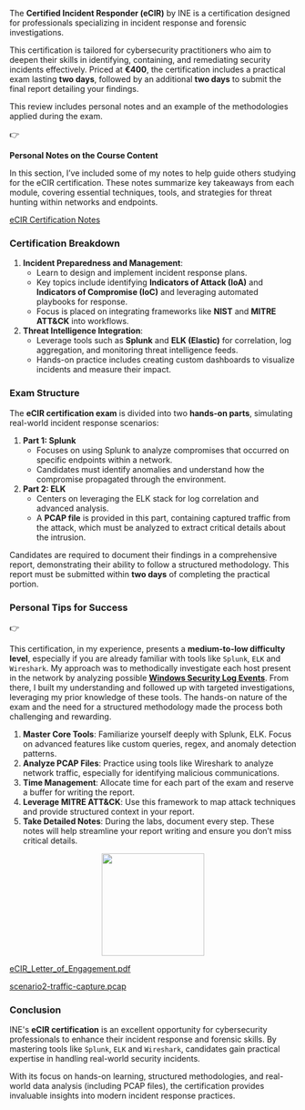 The **Certified Incident Responder (eCIR)** by INE is a certification designed for professionals specializing in incident response and forensic investigations.

This certification is tailored for cybersecurity practitioners who aim to deepen their skills in identifying, containing, and remediating security incidents effectively. Priced at **€400**, the certification includes a practical exam lasting **two days**, followed by an additional **two days** to submit the final report detailing your findings.

This review includes personal notes and an example of the methodologies applied during the exam.

<aside>
👉

**Personal Notes on the Course Content**

In this section, I’ve included some of my notes to help guide others studying for the eCIR certification. 
These notes summarize key takeaways from each module, covering essential techniques, tools, and strategies for threat hunting within networks and endpoints. 

[eCIR Certification Notes](https://www.notion.so/eCIR-Certification-Notes-13f6583d22bc8011b509deb641f4ad0d?pvs=21)

</aside>

### Certification Breakdown

1. **Incident Preparedness and Management**:
    - Learn to design and implement incident response plans.
    - Key topics include identifying **Indicators of Attack (IoA)** and **Indicators of Compromise (IoC)** and leveraging automated playbooks for response.
    - Focus is placed on integrating frameworks like **NIST** and **MITRE ATT&CK** into workflows.
2. **Threat Intelligence Integration**:
    - Leverage tools such as **Splunk** and **ELK (Elastic)** for correlation, log aggregation, and monitoring threat intelligence feeds.
    - Hands-on practice includes creating custom dashboards to visualize incidents and measure their impact.

### Exam Structure

The **eCIR certification exam** is divided into two **hands-on parts**, simulating real-world incident response scenarios:

1. **Part 1: Splunk**
    - Focuses on using Splunk to analyze compromises that occurred on specific endpoints within a network.
    - Candidates must identify anomalies and understand how the compromise propagated through the environment.
2. **Part 2: ELK**
    - Centers on leveraging the ELK stack for log correlation and advanced analysis.
    - A **PCAP file** is provided in this part, containing captured traffic from the attack, which must be analyzed to extract critical details about the intrusion.

Candidates are required to document their findings in a comprehensive report, demonstrating their ability to follow a structured methodology. This report must be submitted within **two days** of completing the practical portion.

### Personal Tips for Success

<aside>
👉

This certification, in my experience, presents a **medium-to-low difficulty level**, especially if you are already familiar with tools like `Splunk`, `ELK` and `Wireshark`. 
My approach was to methodically investigate each host present in the network by analyzing possible [**Windows Security Log Events**](https://www.ultimatewindowssecurity.com/securitylog/encyclopedia/). 
From there, I built my understanding and followed up with targeted investigations, leveraging my prior knowledge of these tools. The hands-on nature of the exam and the need for a structured methodology made the process both challenging and rewarding.

</aside>

1. **Master Core Tools**: Familiarize yourself deeply with Splunk, ELK. Focus on advanced features like custom queries, regex, and anomaly detection patterns.
2. **Analyze PCAP Files**: Practice using tools like Wireshark to analyze network traffic, especially for identifying malicious communications.
3. **Time Management**: Allocate time for each part of the exam and reserve a buffer for writing the report.
4. **Leverage MITRE ATT&CK**: Use this framework to map attack techniques and provide structured context in your report.
5. **Take Detailed Notes**: During the labs, document every step. These notes will help streamline your report writing and ensure you don’t miss critical details.

<p align="center"><img width="180" src="eCIR_DANDREA"></p>


[eCIR_Letter_of_Engagement.pdf](https://prod-files-secure.s3.us-west-2.amazonaws.com/ebd839ec-c768-4dd4-861e-67c0b75b221f/6ce7c46f-6452-471a-964a-c62e26772fb5/eCIR_Letter_of_Engagement.pdf)

[scenario2-traffic-capture.pcap](https://prod-files-secure.s3.us-west-2.amazonaws.com/ebd839ec-c768-4dd4-861e-67c0b75b221f/77ef8bac-f138-43d6-8f62-45d0360fa892/scenario2-traffic-capture.pcap)

### Conclusion

INE's **eCIR certification** is an excellent opportunity for cybersecurity professionals to enhance their incident response and forensic skills. By mastering tools like `Splunk`, `ELK` and `Wireshark`, candidates gain practical expertise in handling real-world security incidents.

With its focus on hands-on learning, structured methodologies, and real-world data analysis (including PCAP files), the certification provides invaluable insights into modern incident response practices.
